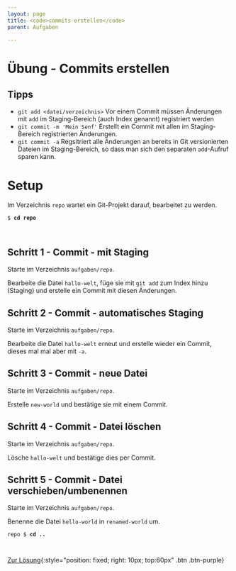 ```yaml
---
layout: page
title: <code>commits-erstellen</code>
parent: Aufgaben

---
```

# Übung - Commits erstellen


## Tipps

* `git add <datei/verzeichnis>` 
   Vor einem Commit müssen Änderungen mit `add` im Staging-Bereich 
   (auch Index genannt) registriert werden
* `git commit -m 'Mein Senf'` Erstellt ein Commit mit allen 
   im Staging-Bereich registrierten Änderungen.
* `git commit -a` Regsitriert alle Änderungen an bereits in Git versionierten 
  Dateien im Staging-Bereich, so dass man sich den separaten
  `add`-Aufruf sparen kann.

# Setup

Im Verzeichnis `repo` wartet ein Git-Projekt darauf,
bearbeitet zu werden. 



<pre><code>$ <b>cd repo</b><br><br><br></code></pre>


## Schritt 1 - Commit - mit Staging

Starte im Verzeichnis `aufgaben/repo`.

Bearbeite die Datei `hallo-welt`,
füge sie mit `git add` zum Index hinzu (Staging)
und erstelle ein Commit mit diesen Änderungen.

## Schritt 2 - Commit - automatisches Staging

Starte im Verzeichnis `aufgaben/repo`.

Bearbeite die Datei `hallo-welt` erneut
und erstelle wieder ein Commit,
dieses mal mal aber mit `-a`.

## Schritt 3 - Commit - neue Datei

Starte im Verzeichnis `aufgaben/repo`.

Erstelle `new-world` und bestätige sie mit einem Commit.

## Schritt 4 - Commit - Datei löschen

Starte im Verzeichnis `aufgaben/repo`.

Lösche `hallo-welt` und bestätige dies per Commit.

## Schritt 5 - Commit - Datei verschieben/umbenennen

Starte im Verzeichnis `aufgaben/repo`.

Benenne die Datei `hello-world` in `renamed-world` um.


<pre><code>repo $ <b>cd ..</b><br><br><br></code></pre>


[Zur Lösung](loesung-commits-erstellen.md){:style="position: fixed; right: 10px; top:60px" .btn .btn-purple}

